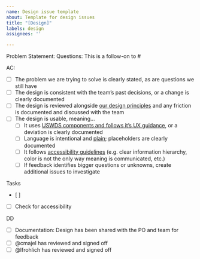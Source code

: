 ```yaml
---
name: Design issue template
about: Template for design issues
title: "[Design]"
labels: design
assignees: ''

---
```


Problem Statement:
Questions:
This is a follow-on to #

AC: 
- [ ] The problem we are trying to solve is clearly stated, as are questions we still have 
- [ ] The design is consistent with the team’s past decisions, or a change is clearly documented 
- [ ] The design is reviewed alongside [our design principles](https://github.com/HHS/TANF-app/wiki/Design-principles) and any friction is documented and discussed with the team
- [ ] The design is usable, meaning... 
   - [ ] It uses [USWDS components and follows it’s UX guidance](https://designsystem.digital.gov/components/), or a deviation is clearly documented 
   - [ ] Language is intentional and [plain](https://plainlanguage.gov/guidelines/); placeholders are clearly documented 
   - [ ] It follows [accessibility guidelines](https://accessibility.digital.gov/) (e.g. clear information hierarchy, color is not the only way meaning is communicated, etc.) 
   - [ ] If feedback identifies bigger questions or unknowns, create additional issues to investigate 

Tasks
- [ ] 
- [ ] Check for accessibility 

DD
- [ ] Documentation: Design has been shared with the PO and team for feedback
- [ ] @cmajel has reviewed and signed off
- [ ] @lfrohlich has reviewed and signed off
